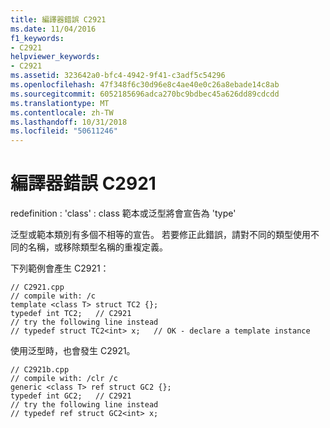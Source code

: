 ```yaml
---
title: 編譯器錯誤 C2921
ms.date: 11/04/2016
f1_keywords:
- C2921
helpviewer_keywords:
- C2921
ms.assetid: 323642a0-bfc4-4942-9f41-c3adf5c54296
ms.openlocfilehash: 47f348f6c30d96e8c4ae40e0c26a8ebade14c8ab
ms.sourcegitcommit: 6052185696adca270bc9bdbec45a626dd89cdcdd
ms.translationtype: MT
ms.contentlocale: zh-TW
ms.lasthandoff: 10/31/2018
ms.locfileid: "50611246"
---
```

# <a name="compiler-error-c2921"></a>編譯器錯誤 C2921

redefinition : 'class' : class 範本或泛型將會宣告為 'type'

泛型或範本類別有多個不相等的宣告。 若要修正此錯誤，請對不同的類型使用不同的名稱，或移除類型名稱的重複定義。

下列範例會產生 C2921：

```
// C2921.cpp
// compile with: /c
template <class T> struct TC2 {};
typedef int TC2;   // C2921
// try the following line instead
// typedef struct TC2<int> x;   // OK - declare a template instance
```

使用泛型時，也會發生 C2921。

```
// C2921b.cpp
// compile with: /clr /c
generic <class T> ref struct GC2 {};
typedef int GC2;   // C2921
// try the following line instead
// typedef ref struct GC2<int> x;
```